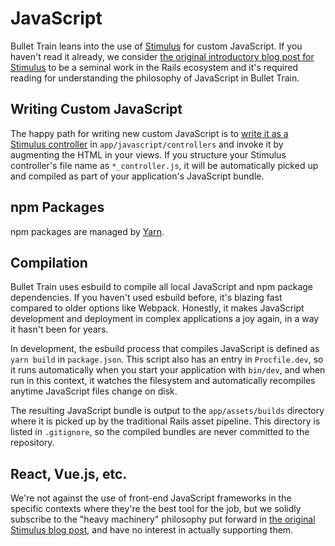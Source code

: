 # JavaScript
Bullet Train leans into the use of [Stimulus](https://stimulus.hotwired.dev) for custom JavaScript. If you haven't read it already, we consider [the original introductory blog post for Stimulus](https://medium.com/signal-v-noise/stimulus-1-0-a-modest-javascript-framework-for-the-html-you-already-have-f04307009130) to be a seminal work in the Rails ecosystem and it's required reading for understanding the philosophy of JavaScript in Bullet Train.

## Writing Custom JavaScript
The happy path for writing new custom JavaScript is to [write it as a Stimulus controller](https://stimulus.hotwired.dev/handbook/building-something-real) in `app/javascript/controllers` and invoke it by augmenting the HTML in your views. If you structure your Stimulus controller's file name as `*_controller.js`, it will be automatically picked up and compiled as part of your application's JavaScript bundle.

## npm Packages
npm packages are managed by [Yarn](https://yarnpkg.com).

## Compilation
Bullet Train uses esbuild to compile all local JavaScript and npm package dependencies. If you haven't used esbuild before, it's blazing fast compared to older options like Webpack. Honestly, it makes JavaScript development and deployment in complex applications a joy again, in a way it hasn't been for years.

In development, the esbuild process that compiles JavaScript is defined as `yarn build` in `package.json`. This script also has an entry in `Procfile.dev`, so it runs automatically when you start your application with `bin/dev`, and when run in this context, it watches the filesystem and automatically recompiles anytime JavaScript files change on disk.

The resulting JavaScript bundle is output to the `app/assets/builds` directory where it is picked up by the traditional Rails asset pipeline. This directory is listed in `.gitignore`, so the compiled bundles are never committed to the repository.

## React, Vue.js, etc.
We're not against the use of front-end JavaScript frameworks in the specific contexts where they're the best tool for the job, but we solidly subscribe to the "heavy machinery" philosophy put forward in [the original Stimulus blog post](https://medium.com/signal-v-noise/stimulus-1-0-a-modest-javascript-framework-for-the-html-you-already-have-f04307009130), and have no interest in actually supporting them.

